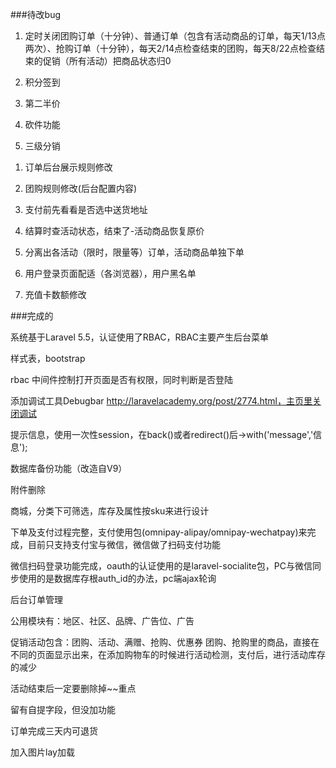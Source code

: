 <!--  -->
###待改bug

1. 定时关闭团购订单（十分钟）、普通订单（包含有活动商品的订单，每天1/13点两次）、抢购订单（十分钟），每天2/14点检查结束的团购，每天8/22点检查结束的促销（所有活动）把商品状态归0

1. 积分签到

1. 第二半价

1. 砍件功能

1. 三级分销




<!-- 完成的 -->

1. 订单后台展示规则修改

1. 团购规则修改(后台配置内容)

1. 支付前先看看是否选中送货地址

1. 结算时查活动状态，结束了-活动商品恢复原价

1. 分离出各活动（限时，限量等）订单，活动商品单独下单

1. 用户登录页面配适（各浏览器），用户黑名单

1. 充值卡数额修改


###完成的

系统基于Laravel 5.5，认证使用了RBAC，RBAC主要产生后台菜单

样式表，bootstrap

rbac 中间件控制打开页面是否有权限，同时判断是否登陆

添加调试工具Debugbar http://laravelacademy.org/post/2774.html，主页里关闭调试

提示信息，使用一次性session，在back()或者redirect()后->with('message','信息');

数据库备份功能（改造自V9）

附件删除

商城，分类下可筛选，库存及属性按sku来进行设计

下单及支付过程完整，支付使用包(omnipay-alipay/omnipay-wechatpay)来完成，目前只支持支付宝与微信，微信做了扫码支付功能

微信扫码登录功能完成，oauth的认证使用的是laravel-socialite包，PC与微信同步使用的是数据库存根auth_id的办法，pc端ajax轮询

后台订单管理

公用模块有：地区、社区、品牌、广告位、广告

促销活动包含：团购、活动、满赠、抢购、优惠券
团购、抢购里的商品，直接在不同的页面显示出来，在添加购物车的时候进行活动检测，支付后，进行活动库存的减少

活动结束后一定要删除掉~~重点

留有自提字段，但没加功能

订单完成三天内可退货

加入图片lay加载